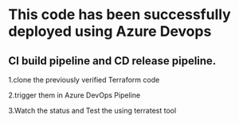 # This code has been successfully deployed using Azure Devops
## CI build pipeline and CD release pipeline.



1.clone the previously verified Terraform code

2.trigger them in Azure DevOps Pipeline

3.Watch the status and Test the using terratest tool
